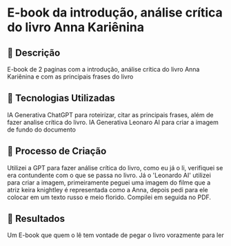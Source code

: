 # E-book da introdução, análise crítica do livro Anna Kariênina

## 📒 Descrição
E-book de 2 paginas com a introdução, análise crítica do livro Anna Kariênina e com as principais frases do livro

## 🤖 Tecnologias Utilizadas
IA Generativa ChatGPT para roteirizar, citar as principais frases, além de fazer analise crítica do livro.
IA Generativa Leonaro AI para criar a imagem de fundo do documento

## 🧐 Processo de Criação

Utilizei a GPT para fazer análise crítica do livro, como eu já o li, verifiquei se era contundente com o que se passa no livro. Já o 'Leonardo AI' utilizei para criar a imagem, primeiramente peguei uma imagem do filme que a atriz keira knightley é representada como a Anna, depois pedi para ele colocar em um texto russo e meio florido. Compilei em seguida no PDF.

## 🚀 Resultados
Um E-book que quem o lê tem vontade de pegar o livro vorazmente para ler


